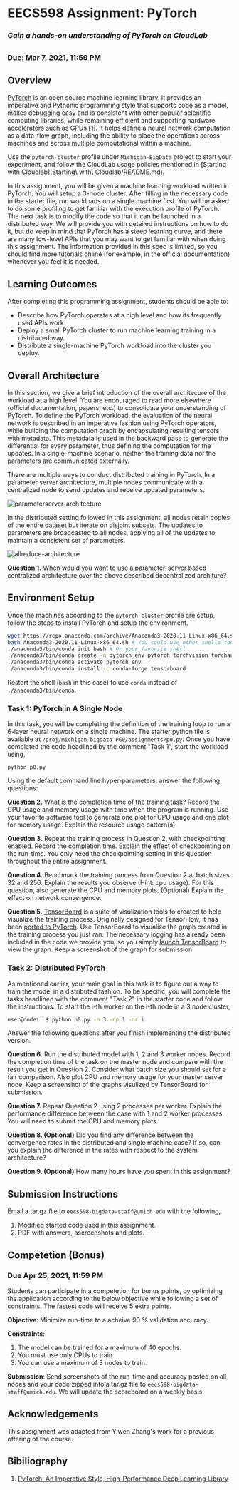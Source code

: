 # EECS598 Assignment: PyTorch

### *Gain a hands-on understanding of PyTorch on CloudLab*
##

### Due: Mar 7, 2021, 11:59 PM

## Overview
[PyTorch](https://pytorch.org/) is an open source machine learning library. It provides an imperative and Pythonic programming style that supports code as a model,
makes debugging easy and is consistent with other popular scientific computing libraries, while remaining efficient and supporting 
hardware accelerators such as GPUs \[[1](#bibliography)\]. It helps define a neural network computation as a data-flow graph, including 
the ability to place the operations across machines and across multiple computational within a machine.

Use the `pytorch-cluster` profile under `Michigan-BigData` project to start your experiment,
and follow the CloudLab usage policies mentioned in [Starting with Cloudlab](Starting\ with\ Cloudlab/README.md).

In this assignment, you will be given a machine learning workload written in PyTorch.
You will setup a 3-node cluster. After filling in the necessary code in the starter file, run workloads on a single machine first. 
You will be asked to do some profiling to get familiar with the execution profile of PyTorch. The next task is to modify the code so that it can be launched in a distributed way. 
We will provide you with detailed instructions on how to do it, but do keep in mind that PyTorch has a steep learning curve, 
and there are many low-level APIs that you may want to get familiar with when doing this assignment. 
The information provided in this spec is limited, so you should find more tutorials online (for example, in the official documentation) whenever you feel it is needed.

## Learning Outcomes
After completing this programming assignment, students should be able to:

* Describe how PyTorch operates at a high level and how its frequently used APIs work.
* Deploy a small PyTorch cluster to run machine learning training in a distributed way.
* Distribute a single-machine PyTorch workload into the cluster you deploy.

## Overall Architecture

In this section, we give a brief introduction of the overall architecure of the workload at a high level. You are encouraged to read more elsewhere (official documentation, papers, etc.) to consolidate your understanding of PyTorch.
To define the PyTorch workload, the evaluation of the neural network is described in an imperative fashion using PyTorch operators, while building the computation graph by encapsulating resulting tensors with metadata. This metadata
is used in the backward pass to generate the differential for every parameter, thus defining the computation for the updates. In a single-machine scenario, neither the training data nor the parameters are communicated externally.

There are multiple ways to conduct distributed training in PyTorch. In a parameter server architecture, multiple nodes communicate with a centralized node to send updates and receive updated parameters.

![parameterserver-architecture](./cluster.png)

In the distributed setting followed in this assignment, all nodes retain copies of the entire dataset but iterate on disjoint subsets. The updates to parameters are broadcasted to all nodes, applying all
of the updates to maintain a consistent set of parameters.

![allreduce-architecture](./all_reduce.png)

**Question 1.** When would you want to use a parameter-server based centralized architecture over the above described decentralized architure?

## Environment Setup

Once the machines according to the `pytorch-cluster` profile are setup, follow the steps to install PyTorch and setup the environment.

```bash
wget https://repo.anaconda.com/archive/Anaconda3-2020.11-Linux-x86_64.sh
bash Anaconda3-2020.11-Linux-x86_64.sh # You could use other shells too
./anaconda3/bin/conda init bash # Or your favorite shell
./anaconda3/bin/conda create -n pytorch_env pytorch torchvision torchaudio -c pytorch
./anaconda3/bin/conda activate pytorch_env
./anaconda3/bin/conda install -c conda-forge tensorboard
```

Restart the shell (`bash` in this case) to use `conda` instead of `./anaconda3/bin/conda`.

### Task 1: PyTorch in A Single Node

In this task, you will be completing the definition of the training loop to run a 6-layer neural network on a single machine.
The starter python file is available at `/proj/michigan-bigdata-PG0/assignments/p0.py`.
Once you have completed the code headlined by the comment "Task 1", start the workload using,
```
python p0.py
```

Using the default command line hyper-parameters, answer the following questions:

**Question 2.** What is the completion time of the training task? Record the CPU usage and memory usage with time when the program is running.
Use your favorite software tool to generate one plot for CPU usage and one plot for memory usage. Explain the resource usage pattern(s). 

**Question 3.** Repeat the training process in Question 2, with checkpointing enabled. Record the completion time. Explain the effect of checkpointing on the run-time. You only need the checkpointing setting in this question throughout the entire assignment.

**Question 4.** Benchmark the training process from Question 2 at batch sizes 32 and 256. Explain the results you observe (Hint: cpu usage). For this question, also generate the CPU and memory plots. (Optional) Explain the effect on network convergence.

**Question 5.** [TensorBoard](https://www.tensorflow.org/get_started/graph_viz) is a suite of visulization tools to created to help visualize the training process.
Originally designed for TensorFlow, it has been [ported to PyTorch](https://pytorch.org/docs/stable/tensorboard.html). Use TensorBoard to visualize the graph created in the training process you just ran.
The necessary logging has already been included in the code we provide you, so you simply [launch TensorBoard](https://www.tensorflow.org/get_started/summaries_and_tensorboard) to view the graph.
Keep a screenshot of the graph for submission.

### Task 2: Distributed PyTorch

As mentioned earlier, your main goal in this task is to figure out a way to train the model in a distributed fashion.
To be specific, you will complete the tasks headlined with the comment "Task 2" in the starter code and follow the instructions.
To start the i-th worker on the i-th node in a 3 node cluster,

```bash
user@nodei: $ python p0.py -n 3 -np 1 -nr i
```

Answer the following questions after you finish implementing the distributed version.

**Question 6.** Run the distributed model with 1, 2 and 3 worker nodes. 
Record the completion time of the task on the master node and compare with the result you get in Question 2. Consider what batch size you should set for a fair comparison.
Also plot CPU and memory usage for your master server node. Keep a screenshot of the graphs visulized by TensorBoard for submission.

**Question 7.** Repeat Question 2 using 2 processes per worker. Explain the performance difference between the case with 1 and 2 worker processes. You will need to submit the CPU and memory plots.

**Question 8. (Optional)** Did you find any difference between the convergence rates in the distributed and single machine case?
If so, can you explain the difference in the rates with respect to the system architecture?

**Question 9. (Optional)** How many hours have you spent in this assignment?

## Submission Instructions
Email a tar.gz file to `eecs598-bigdata-staff@umich.edu` with the following,

1. Modified started code used in this assignment.
2. PDF with answers, ascreenshots and plots.

## Competetion (Bonus)

### Due Apr 25, 2021, 11:59 PM

Students can participate in a competetion for bonus points, by optimizing the application according to the below objective while following a set of constraints. The fastest code will receive 5 extra points.

**Objective**: Minimize run-time to a acheive 90 % validation accuracy.

**Constraints**:

1. The model can be trained for a maximum of 40 epochs.
2. You must use only CPUs to train.
3. You can use a maximum of 3 nodes to train.

**Submission**: Send screenshots of the run-time and accuracy posted on all nodes and your code zipped into a tar.gz file to `eecs598-bigdata-staff@umich.edu`. We will update the scoreboard on a weekly basis. 

## Acknowledgements

This assignment was adapted from Yiwen Zhang's work for a previous offering of the course.

## Bibiliography

1. [PyTorch: An Imperative Style, High-Performance Deep Learning Library](https://arxiv.org/abs/1912.01703)
